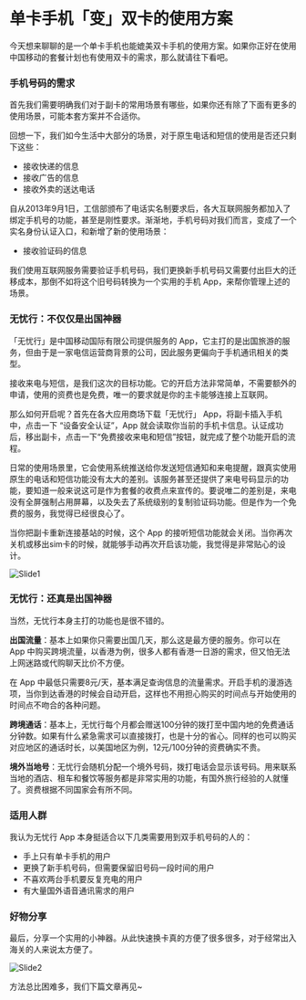 # 单卡手机「变」双卡的使用方案

今天想来聊聊的是一个单卡手机也能媲美双卡手机的使用方案。如果你正好在使用中国移动的套餐计划也有使用双卡的需求，那么就请往下看吧。

### 手机号码的需求

首先我们需要明确我们对于副卡的常用场景有哪些，如果你还有除了下面有更多的使用场景，可能本套方案并不合适你。

回想一下，我们如今生活中大部分的场景，对于原生电话和短信的使用是否还只剩下这些：

- 接收快递的信息
- 接收广告的信息
- 接收外卖的送达电话

自从2013年9月1日，工信部颁布了电话实名制要求后，各大互联网服务都加入了绑定手机号的功能，甚至是刚性要求。渐渐地，手机号码对我们而言，变成了一个实名身份认证入口，和新增了新的使用场景：

- 接收验证码的信息

我们使用互联网服务需要验证手机号码，我们更换新手机号码又需要付出巨大的迁移成本，那倒不如将这个旧号码转换为一个实用的手机 App，来帮你管理上述的场景。

### 无忧行：不仅仅是出国神器

「无忧行」是中国移动国际有限公司提供服务的 App，它主打的是出国旅游的服务，但由于是一家电信运营商背景的公司，因此服务更偏向于手机通讯相关的类型。

接收来电与短信，是我们这次的目标功能。它的开启方法非常简单，不需要额外的申请，使用的资费也是免费，唯一的要求就是你的主卡能够连接上互联网。

那么如何开启呢？首先在各大应用商场下载「无忧行」 App，将副卡插入手机中，点击一下 “设备安全认证”，App 就会读取你当前的手机卡信息。认证成功后，移出副卡，点击一下“免费接收来电和短信”按钮，就完成了整个功能开启的流程。

日常的使用场景里，它会使用系统推送给你发送短信通知和来电提醒，跟真实使用原生的电话和短信功能没有太大的差别。该服务甚至还提供了来电号码显示的功能，要知道一般来说这可是作为套餐的收费点来宣传的。要说唯二的差别是，来电没有全屏强制占用屏幕，以及失去了系统级别的复制验证码功能。但是作为一个免费的服务，我觉得已经很良心了。

当你把副卡重新连接基站的时候，这个 App 的接听短信功能就会关闭。当你再次关机或移出sim卡的时候，就能够手动再次开启该功能，我觉得是非常贴心的设计。

![Slide1](http://wsine.cn-gd.ufileos.com/image/4bf39baf8a8408a6d7a05a524a88cee2.PNG)

### 无忧行：还真是出国神器

当然，无忧行本身主打的功能也是很不错的。

**出国流量**：基本上如果你只需要出国几天，那么这是最方便的服务。你可以在 App 中购买跨境流量，以香港为例，很多人都有香港一日游的需求，但又怕无法上网迷路或代购聊天比价不方便。

在 App 中最低只需要8元/天，基本满足查询信息的流量需求。开启手机的漫游选项，当你到达香港的时候会自动开启，这样也不用担心购买的时间点与开始使用的时间点不吻合的各种问题。

**跨境通话**：基本上，无忧行每个月都会赠送100分钟的拨打至中国内地的免费通话分钟数。如果有什么紧急需求可以直接拨打，也是十分的省心。同样的也可以购买对应地区的通话时长，以美国地区为例，12元/100分钟的资费确实不贵。

**境外当地号**：无忧行会随机分配一个境外号码，拨打电话会显示该号码。用来联系当地的酒店、租车和餐饮等服务都是非常实用的功能，有国外旅行经验的人就懂了。资费根据不同国家会有所不同。

### 适用人群

我认为无忧行 App 本身挺适合以下几类需要用到双手机号码的人的：

- 手上只有单卡手机的用户
- 更换了新手机号码，但需要保留旧号码一段时间的用户
- 不喜欢两台手机要反复充电的用户
- 有大量国外语音通讯需求的用户

### 好物分享

最后，分享一个实用的小神器。从此快速换卡真的方便了很多很多，对于经常出入海关的人来说太方便了。

![Slide2](http://wsine.cn-gd.ufileos.com/image/f95508a630721953d462aaffaad64df7.PNG)

方法总比困难多，我们下篇文章再见~
